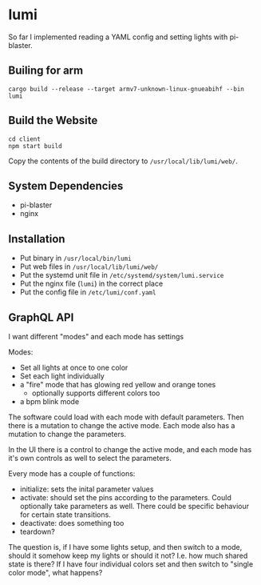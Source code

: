 # lumi

So far I implemented reading a YAML config and setting lights with
pi-blaster.

  
## Builing for arm

    cargo build --release --target armv7-unknown-linux-gnueabihf --bin lumi
    
## Build the Website

    cd client
    npm start build
    
Copy the contents of the build directory to `/usr/local/lib/lumi/web/`.

    
## System Dependencies
- pi-blaster
- nginx
    
## Installation

- Put binary in `/usr/local/bin/lumi`
- Put web files in `/usr/local/lib/lumi/web/`
- Put the systemd unit file in `/etc/systemd/system/lumi.service`
- Put the nginx file (`lumi`) in the correct place
- Put the config file in `/etc/lumi/conf.yaml`

## GraphQL API

I want different "modes" and each mode has settings

Modes:
- Set all lights at once to one color
- Set each light individually
- a "fire" mode that has glowing red yellow and orange tones
  - optionally supports different colors too
- a bpm blink mode

The software could load with each mode with default parameters.
Then there is a mutation to change the active mode.
Each mode also has a mutation to change the parameters.

In the UI there is a control to change the active mode, and each mode
has it's own controls as well to select the parameters.

Every mode has a couple of functions:
- initialize: sets the inital parameter values
- activate: should set the pins according to the parameters.  Could
  optionally take parameters as well.  There could be specific
  behaviour for certain state transitions.
- deactivate: does something too
- teardown?

The question is, if I have some lights setup, and then switch to a
mode, should it somehow keep my lights or should it not?  I.e. how
much shared state is there?  If I have four individual colors set and
then switch to "single color mode", what happens?

